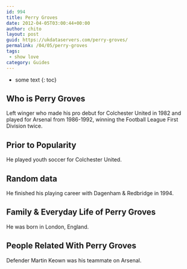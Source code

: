 ```yaml
---
id: 994
title: Perry Groves
date: 2012-04-05T03:00:44+00:00
author: chito
layout: post
guid: https://ukdataservers.com/perry-groves/
permalink: /04/05/perry-groves
tags:
 - show love
category: Guides
---
```


* some text
{: toc}
          
          
## Who is  Perry Groves
                  
                  
                  
Left winger who made his pro debut for Colchester United in 1982 and played for Arsenal from 1986-1992, winning the Football League First Division twice.
                  
                
                
                
## Prior to Popularity 
                  
                  
                  
He played youth soccer for Colchester United.
                  
                
                
                
## Random data 
                  
                  
                  
He finished his playing career with Dagenham & Redbridge in 1994.
                  
                
                
                
## Family & Everyday Life of Perry Groves
                  
                  
                  
He was born in London, England.
                  
                
                
                
## People Related With  Perry Groves
                  
                  
                  
Defender Martin Keown was his teammate on Arsenal.
                  
                
              
            
          
          
          
    
    
  
